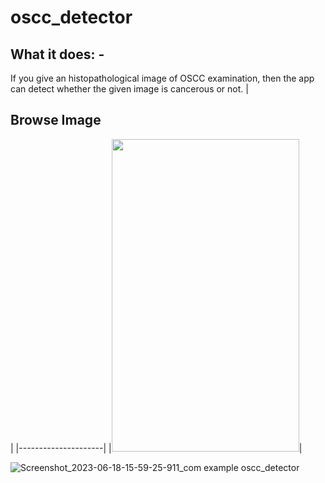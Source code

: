 # oscc_detector

## What it does: - 
  If you give an histopathological image of OSCC examination, then the app can detect whether the given image is cancerous or not.
|<h2>Browse Image</h2>|
|---------------------|
|<img src="https://github.com/Neloy-Barman/OSCC-Detector-App/assets/110896263/6df889aa-b6ba-470c-834c-0776688d5ab8" width="300" height="500" />|


![Screenshot_2023-06-18-15-59-25-911_com example oscc_detector](https://github.com/Neloy-Barman/OSCC-Detector-App/assets/110896263/6df889aa-b6ba-470c-834c-0776688d5ab8)
